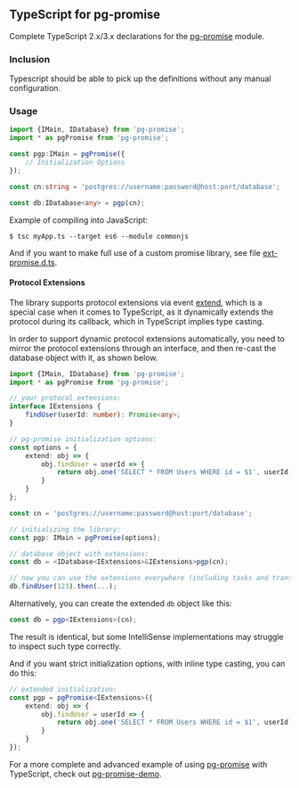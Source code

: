 ## TypeScript for pg-promise

Complete TypeScript 2.x/3.x declarations for the [pg-promise] module.

### Inclusion

Typescript should be able to pick up the definitions without any manual configuration.

### Usage

```ts
import {IMain, IDatabase} from 'pg-promise';
import * as pgPromise from 'pg-promise';

const pgp:IMain = pgPromise({
    // Initialization Options
});

const cn:string = 'postgres://username:password@host:port/database';

const db:IDatabase<any> = pgp(cn);
```

Example of compiling into JavaScript:

```
$ tsc myApp.ts --target es6 --module commonjs
```

And if you want to make full use of a custom promise library, see file [ext-promise.d.ts]. 

#### Protocol Extensions

The library supports protocol extensions via event [extend], which is a special case when it comes to TypeScript,
as it dynamically extends the protocol during its callback, which in TypeScript implies type casting.

In order to support dynamic protocol extensions automatically, you need to mirror the protocol extensions through
an interface, and then re-cast the database object with it, as shown below. 

```ts
import {IMain, IDatabase} from 'pg-promise';
import * as pgPromise from 'pg-promise';

// your protocol extensions:
interface IExtensions {
    findUser(userId: number): Promise<any>;
}

// pg-promise initialization options:
const options = {
    extend: obj => {
        obj.findUser = userId => {
            return obj.one('SELECT * FROM Users WHERE id = $1', userId);
        }
    }
};

const cn = 'postgres://username:password@host:port/database';

// initializing the library:
const pgp: IMain = pgPromise(options);

// database object with extensions:
const db = <IDatabase<IExtensions>&IExtensions>pgp(cn);

// now you can use the extensions everywhere (including tasks and transactions):
db.findUser(123).then(...);
```

Alternatively, you can create the extended `db` object like this:

```ts
const db = pgp<IExtensions>(cn);
```

The result is identical, but some IntelliSense implementations may struggle to inspect such type correctly.

And if you want strict initialization options, with inline type casting, you can do this:

```ts
// extended initialization:
const pgp = pgPromise<IExtensions>({
    extend: obj => {
        obj.findUser = userId => {
            return obj.one('SELECT * FROM Users WHERE id = $1', userId);
        }
    }
});
```

For a more complete and advanced example of using [pg-promise] with TypeScript, check out [pg-promise-demo]. 

[pg-promise-demo]:https://github.com/vitaly-t/pg-promise-demo
[extend]:http://vitaly-t.github.io/pg-promise/global.html#event:extend
[ext-promise.d.ts]:https://github.com/vitaly-t/pg-promise/blob/master/typescript/ext-promise.d.ts
[pg-promise]:https://github.com/vitaly-t/pg-promise
